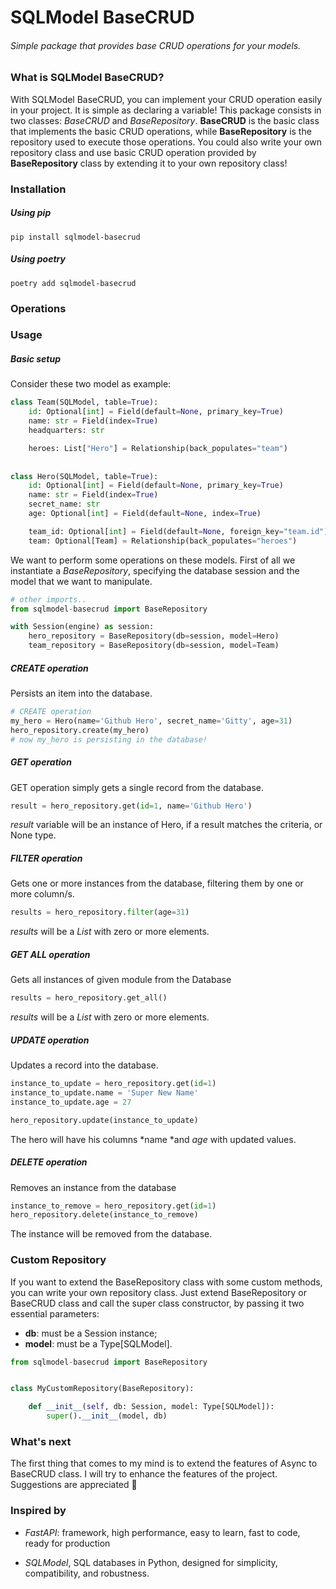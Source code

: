 # SQLModel BaseCRUD
###### *Simple package that provides base CRUD operations for your models.*

### What is SQLModel BaseCRUD?
With SQLModel BaseCRUD, you can implement your CRUD operation easily in your project. It is simple as declaring a variable!
This package consists in two classes: *BaseCRUD* and *BaseRepository*. 
**BaseCRUD** is the basic class that implements the basic CRUD operations, while **BaseRepository** is the repository used to execute those operations. You could also write your own repository class and use basic CRUD operation provided by **BaseRepository** class by extending it to your own repository class!

### Installation
##### Using pip
`pip install sqlmodel-basecrud`

##### Using poetry
`poetry add sqlmodel-basecrud`

### Operations

### Usage
##### Basic setup
Consider these two model as example:
```python
class Team(SQLModel, table=True):
    id: Optional[int] = Field(default=None, primary_key=True)
    name: str = Field(index=True)
    headquarters: str

    heroes: List["Hero"] = Relationship(back_populates="team")
	
	
class Hero(SQLModel, table=True):
    id: Optional[int] = Field(default=None, primary_key=True)
    name: str = Field(index=True)
    secret_name: str
    age: Optional[int] = Field(default=None, index=True)

    team_id: Optional[int] = Field(default=None, foreign_key="team.id")
    team: Optional[Team] = Relationship(back_populates="heroes")
```
We want to perform some operations on these models.  First of all we instantiate a *BaseRepository*, specifying the database session and the model that we want to manipulate.

```python
# other imports..
from sqlmodel-basecrud import BaseRepository

with Session(engine) as session:
	hero_repository = BaseRepository(db=session, model=Hero)
	team_repository = BaseRepository(db=session, model=Team)
```
##### CREATE operation
Persists an item into the database.
```python
# CREATE operation
my_hero = Hero(name='Github Hero', secret_name='Gitty', age=31)
hero_repository.create(my_hero)
# now my_hero is persisting in the database!
```
##### GET operation
GET operation simply gets a single record from the database.
```python
result = hero_repository.get(id=1, name='Github Hero')
```
*result* variable will be an instance of Hero, if a result matches the criteria, or None type.
##### FILTER operation
Gets one or more instances from the database, filtering them by one or more column/s.
```python
results = hero_repository.filter(age=31)
```
*results*  will be a *List* with zero or more elements.
##### GET ALL operation
Gets all instances of given module from the Database
```python
results = hero_repository.get_all()
```
*results*  will be a *List* with zero or more elements.
##### UPDATE operation
Updates a record into the database.
```python
instance_to_update = hero_repository.get(id=1)
instance_to_update.name = 'Super New Name'
instance_to_update.age = 27

hero_repository.update(instance_to_update)
```
The hero will have his columns *name *and *age* with updated values. 
##### DELETE operation
Removes an instance from the database
```python
instance_to_remove = hero_repository.get(id=1)
hero_repository.delete(instance_to_remove)
```
The instance will be removed from the database.

### Custom Repository
If you want to extend the BaseRepository class with some custom methods, you can write your own repository class. Just extend BaseRepository or BaseCRUD class and call the super class constructor, by passing it two essential parameters:
- **db**: must be a Session instance;
- **model**: must be a Type[SQLModel].

```python
from sqlmodel-basecrud import BaseRepository


class MyCustomRepository(BaseRepository):

    def __init__(self, db: Session, model: Type[SQLModel]):
        super().__init__(model, db)
```
### What's  next
The first thing that comes to my mind is to extend the features of Async to BaseCRUD class.  I will try to enhance the features of the project. Suggestions are appreciated 🤩

### Inspired by
- *FastAPI*: framework, high performance, easy to learn, fast to code, ready for production

- *SQLModel*, SQL databases in Python, designed for simplicity, compatibility, and robustness.